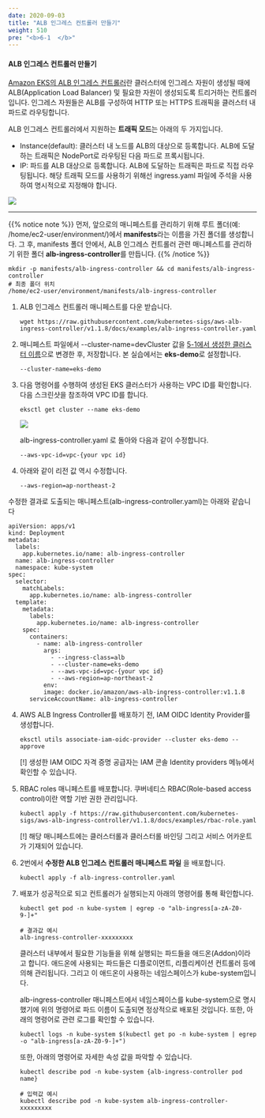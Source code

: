 ```yaml
---
date: 2020-09-03
title: "ALB 인그레스 컨트롤러 만들기"
weight: 510
pre: "<b>6-1  </b>"
---
```


#### ALB 인그레스 컨트롤러 만들기
[Amazon EKS의 ALB 인그레스 컨트롤러](https://docs.aws.amazon.com/eks/latest/userguide/alb-ingress.html)란 클러스터에 인그레스 자원이 생성될 때에 ALB(Application Load Balancer) 및 필요한 자원이 생성되도록 트리거하는 컨트롤러입니다. 인그레스 자원들은 ALB를 구성하여 HTTP 또는 HTTPS 트래픽을 클러스터 내 파드로 라우팅합니다.

ALB 인그레스 컨트롤러에서 지원하는 **트래픽 모드**는 아래의 두 가지입니다.

- Instance(default): 클러스터 내 노드를 ALB의 대상으로 등록합니다. ALB에 도달하는 트래픽은 NodePort로 라우팅된 다음 파드로 프록시됩니다.
- IP: 파드를 ALB 대상으로 등록합니다. ALB에 도달하는 트래픽은 파드로 직접 라우팅됩니다. 해당 트래픽 모드를 사용하기 위해선 ingress.yaml 파일에 주석을 사용하여 명시적으로 지정해야 합니다.

![](/images/ingress_controller_launch/alb-ingress-controller-traffic-mode.svg)

* * *
{{% notice note %}}
먼저, 앞으로의 매니페스트를 관리하기 위해 루트 폴더(예: /home/ec2-user/environment/)에서 **manifests**라는 이름을 가진 폴더를 생성합니다. 그 후, manifests 폴더 안에서, ALB 인그레스 컨트롤러 관련 매니페스트를 관리하기 위한 폴더 **alb-ingress-controller**를 만듭니다.
{{% /notice %}}

```
mkdir -p manifests/alb-ingress-controller && cd manifests/alb-ingress-controller
# 최종 폴더 위치
/home/ec2-user/environment/manifests/alb-ingress-controller
```

1. ALB 인그레스 컨트롤러 매니페스트를 다운 받습니다.
    ```
    wget https://raw.githubusercontent.com/kubernetes-sigs/aws-alb-ingress-controller/v1.1.8/docs/examples/alb-ingress-controller.yaml
    ```
2. 매니페스트 파일에서 --cluster-name=devCluster 값을 [5-1에서 생성한 클러스터 이름](../../eks_launch/eks_launch_with_eksctl/)으로 변경한 후, 저장합니다. 본 실습에서는 **eks-demo**로 설정합니다.
    ```
    --cluster-name=eks-demo
    ```
3. 다음 명령어를 수행하여 생성된 EKS 클러스터가 사용하는 VPC ID를 확인합니다. 다음 스크린샷을 참조하여 VPC ID를 합니다.
    ```
    eksctl get cluster --name eks-demo
    ```
    ![](/images/ingress_controller_launch/eksctl-vpc-id.png)

    alb-ingress-controller.yaml 로 돌아와 다음과 같이 수정합니다.
    ```
    --aws-vpc-id=vpc-{your vpc id}
    ```
    
4. 아래와 같이 리전 값 역시 수정합니다.
    ```
    --aws-region=ap-northeast-2
    ```

수정한 결과로 도출되는 매니페스트(alb-ingress-controller.yaml)는 아래와 같습니다

```
apiVersion: apps/v1
kind: Deployment
metadata:
  labels:
    app.kubernetes.io/name: alb-ingress-controller
  name: alb-ingress-controller
  namespace: kube-system
spec:
  selector:
    matchLabels:
      app.kubernetes.io/name: alb-ingress-controller
  template:
    metadata:
      labels:
        app.kubernetes.io/name: alb-ingress-controller
    spec:
      containers:
        - name: alb-ingress-controller
          args:
            - --ingress-class=alb
            - --cluster-name=eks-demo
            - --aws-vpc-id=vpc-{your vpc id}
            - --aws-region=ap-northeast-2
          env:
          image: docker.io/amazon/aws-alb-ingress-controller:v1.1.8
      serviceAccountName: alb-ingress-controller
```

4. AWS ALB Ingress Controller를 배포하기 전, IAM OIDC Identity Provider를 생성합니다.
    ```
    eksctl utils associate-iam-oidc-provider --cluster eks-demo --approve
    ```
    [!] 생성한 IAM OIDC 자격 증명 공급자는 IAM 콘솔 Identity providers 메뉴에서 확인할 수 있습니다.
5. RBAC roles 매니페스트를 배포합니다. 쿠버네티스 RBAC(Role-based access control)이란 역할 기반 권한 관리입니다. 
    ```
    kubectl apply -f https://raw.githubusercontent.com/kubernetes-sigs/aws-alb-ingress-controller/v1.1.8/docs/examples/rbac-role.yaml
    ```
    [!] 해당 매니페스트에는 클러스터롤과 클러스터롤 바인딩 그리고 서비스 어카운트가 기재되어 있습니다.
6. 2번에서 **수정한 ALB 인그레스 컨트롤러 매니페스트 파일** 을 배포합니다.
    ```
    kubectl apply -f alb-ingress-controller.yaml
    ```
7. 배포가 성공적으로 되고 컨트롤러가 실행되는지 아래의 명령어를 통해 확인합니다.
    ```
    kubectl get pod -n kube-system | egrep -o "alb-ingress[a-zA-Z0-9-]+"

    # 결과값 예시
    alb-ingress-controller-xxxxxxxxx
    ```
    클러스터 내부에서 필요한 기능들을 위해 실행되는 파드들을 애드온(Addon)이라고 합니다. 애드온에 사용되는 파드들은 디플로이먼트, 리플리케이션 컨트롤러 등에 의해 관리됩니다. 그리고 이 애드온이 사용하는 네임스페이스가 kube-system입니다.

    alb-ingress-controller 매니페스트에서 네임스페이스를 kube-system으로 명시했기에 위의 명령어로 파드 이름이 도출되면 정상적으로 배포된 것입니다. 또한, 아래의 명령어로 관련 로그를 확인할 수 있습니다. 
    ```
    kubectl logs -n kube-system $(kubectl get po -n kube-system | egrep -o "alb-ingress[a-zA-Z0-9-]+")
    ```
    또한, 아래의 명령어로 자세한 속성 값을 파악할 수 있습니다.
    ```
    kubectl describe pod -n kube-system {alb-ingress-controller pod name}

    # 입력값 예시
    kubectl describe pod -n kube-system alb-ingress-controller-xxxxxxxxx
    ```